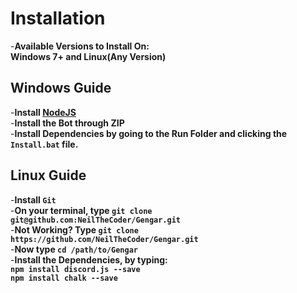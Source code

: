 # Installation

   -**Available Versions to Install On:**  
      **Windows 7+ and Linux(Any Version)**

## Windows Guide
-**Install [NodeJS](https://nodejs.org)**  
-**Install the Bot through ZIP**  
-**Install Dependencies by going to the Run Folder and clicking the `Install.bat` file.**

## Linux Guide
-**Install `Git`**  
-**On your terminal, type `git clone git@github.com:NeilTheCoder/Gengar.git`**  
  -**Not Working? Type `git clone https://github.com/NeilTheCoder/Gengar.git`**  
-**Now type `cd /path/to/Gengar`**  
-**Install the Dependencies, by typing:**  
 **`npm install discord.js --save`  
   `npm install chalk --save`**
